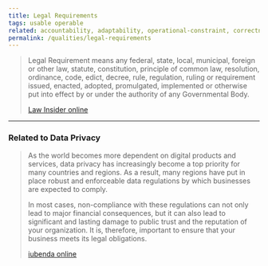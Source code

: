 ```yaml
---
title: Legal Requirements
tags: usable operable
related: accountability, adaptability, operational-constraint, correctness 
permalink: /qualities/legal-requirements
---
```



>Legal Requirement means any federal, state, local, municipal, foreign or other law, statute, constitution, principle of common law, resolution, ordinance, code, edict, decree, rule, regulation, ruling or requirement issued, enacted, adopted, promulgated, implemented or otherwise put into effect by or under the authority of any Governmental Body.
>
>[Law Insider online](https://www.lawinsider.com/dictionary/legal-requirement)

<hr class="with-no-margin"/>

### Related to Data Privacy

>As the world becomes more dependent on digital products and services, data privacy has increasingly become a top priority for many countries and regions. As a result, many regions have put in place robust and enforceable data regulations by which businesses are expected to comply.
>
> In most cases, non-compliance with these regulations can not only lead to major financial consequences, but it can also lead to significant and lasting damage to public trust and the reputation of your organization. It is, therefore, important to ensure that your business meets its legal obligations.
>
>[iubenda online](https://www.iubenda.com/en/help/5720-legal-requirements-overview)
